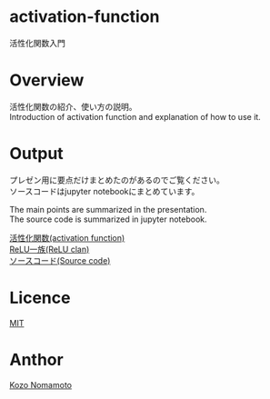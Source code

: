 # activation-function
活性化関数入門

# Overview
活性化関数の紹介、使い方の説明。<br>
Introduction of activation function and explanation of how to use it.

# Output
プレゼン用に要点だけまとめたのがあるのでご覧ください。<br>
ソースコードはjupyter notebookにまとめています。<br>

The main points are summarized in the presentation.<br>
The source code is summarized in jupyter notebook.<br>

[活性化関数(activation function)](https://docs.google.com/presentation/d/1RxUMw-tNCb-r76t0h98dXhPbZoGgINDB3xFL9iCoPrY/edit#slide=id.p)<br>
[ReLU一族(ReLU clan)](https://docs.google.com/presentation/d/1Tcqy-vEOwOn1uaAKF3duoUUleyP0QUDG3TOQ3LrN2cY/edit#slide=id.p)<br>
[ソースコード(Source code)](https://github.com/KozoNomamoto/activation-function/blob/main/activationfunction.py.ipynb)


# Licence
[MIT](https://github.com/KozoNomamoto/activation-function/blob/main/LICENSE)

# Anthor
[Kozo Nomamoto](https://github.com/KozoNomamoto)
